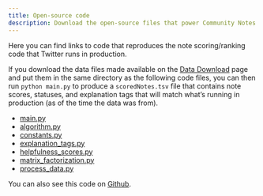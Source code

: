 ```yaml
---
title: Open-source code
description: Download the open-source files that power Community Notes on Twitter.
---
```


Here you can find links to code that reproduces the note scoring/ranking code that Twitter runs in production.

If you download the data files made available on the [Data Download](https://twitter.com/i/communitynotes/download-data) page and put them in the same directory as the following code files, you can then run `python main.py` to produce a `scoredNotes.tsv` file that contains note scores, statuses, and explanation tags that will match what’s running in production (as of the time the data was from).

- [main.py](../sourcecode/main.py)
- [algorithm.py](../sourcecode/algorithm.py)
- [constants.py](../sourcecode/constants.py)
- [explanation_tags.py](../sourcecode/explanation_tags.py)
- [helpfulness_scores.py](../sourcecode/helpfulness_scores.py)
- [matrix_factorization.py](../sourcecode/matrix_factorization.py)
- [process_data.py](../sourcecode/process_data.py)

You can also see this code on [Github](https://github.com/twitter/communitynotes/tree/main/sourcecode).
